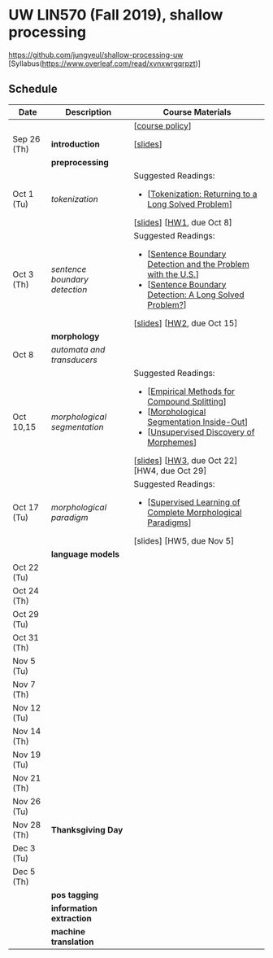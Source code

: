 # UW LIN570 (Fall 2019), shallow processing 

https://github.com/jungyeul/shallow-processing-uw
[Syllabus(https://www.overleaf.com/read/xvnxwrgqrpzt)]

## Schedule
| Date |	Description	 |Course Materials |
| ------------ | ------------ | ------------  |
|  |  | [[course policy](https://drive.google.com/open?id=1Q0ddg8ZU0IRxa9HorTTKfnqrfg_KcUpd)] |
| Sep 26 (Th) | **introduction** | [[slides](https://www.overleaf.com/read/zdcvpbszggkq)]|
|  | **preprocessing**  | |
| Oct 1 (Tu) |  *tokenization*  |  Suggested Readings:  <ul><li>[[Tokenization: Returning to a Long Solved Problem](http://aclweb.org/anthology/P/P12/P12-2074.pdf)]</li></ul> [[slides](https://www.overleaf.com/read/jdgvkvxxhvbx)] [[HW1](https://www.overleaf.com/read/zvhzvbsfbbtf), due Oct 8]|
| Oct 3 (Th) | *sentence boundary detection*   |   Suggested Readings:  <ul><li>[[Sentence Boundary Detection and the Problem with the U.S.](http://aclweb.org/anthology/N/N09/N09-2061.pdf)]</li><li>[[Sentence Boundary Detection: A Long Solved Problem?](http://aclweb.org/anthology/C/C12/C12-2096.pdf)]</li></ul> [[slides](https://www.overleaf.com/read/nqmdhrfvsfnw)] [[HW2](https://www.overleaf.com/read/hpddrmcpqfkb), due Oct 15]|
|  | **morphology**  | |
| Oct 8  | *automata and transducers* |   |
| Oct 10,15 | *morphological segmentation*  | Suggested Readings:  <ul><li>[[Empirical Methods for Compound Splitting](http://www.aclweb.org/anthology/E03-1076)]</li> <li>[[Morphological Segmentation Inside-Out](https://www.aclweb.org/anthology/D16-1256/)]</li><li>[[Unsupervised Discovery of Morphemes](http://aclweb.org/anthology/W02-0603)]</li></ul> [[slides](https://www.overleaf.com/read/jmwnfdnknbjc)] [[HW3](https://www.overleaf.com/read/kfgjbcvbfxmq), due Oct 22] [HW4, due Oct 29]  |
| Oct 17 (Tu) | *morphological paradigm* | Suggested Readings:  <ul><li>[[Supervised Learning of Complete Morphological Paradigms](https://www.aclweb.org/anthology/N13-1138)]</li></ul> [slides] [HW5, due Nov 5] |
|  | **language models**  | |
| Oct 22 (Tu) |  |   |
| Oct 24 (Th) |  |  |
| Oct 29 (Tu) |  |   |
| Oct 31 (Th) |  |   |
| Nov 5 (Tu) |  |    |
| Nov 7 (Th) |  |   |
| Nov 12 (Tu) |  |    |
| Nov 14 (Th) |  |   |
| Nov 19 (Tu) |  |    |
| Nov 21 (Th) |  |   |
| Nov 26 (Tu) |  |    |
| Nov 28 (Th) | **Thanksgiving Day**  |   |
| Dec 3 (Tu) |  |    |
| Dec 5 (Th) |  |   |
|  | **pos tagging**  | |
|  | **information extraction**  | |
|  | **machine translation**  | |


